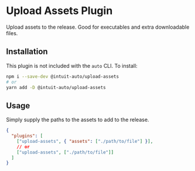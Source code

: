 # Upload Assets Plugin

Upload assets to the release. Good for executables and extra downloadable files.

## Installation

This plugin is not included with the `auto` CLI. To install:

```sh
npm i --save-dev @intuit-auto/upload-assets
# or
yarn add -D @intuit-auto/upload-assets
```

## Usage

Simply supply the paths to the assets to add to the release.

```json
{
  "plugins": [
    ["upload-assets", { "assets": ["./path/to/file"] }],
    // or
    ["upload-assets", ["./path/to/file"]]
  ]
}
```

